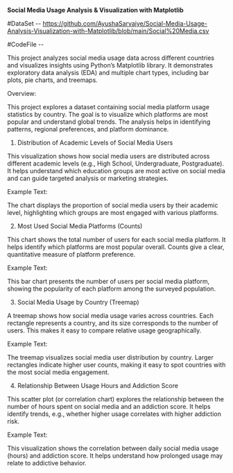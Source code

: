 **Social Media Usage Analysis & Visualization with Matplotlib**

#DataSet -- https://github.com/AyushaSarvaiye/Social-Media-Usage-Analysis-Visualization-with-Matplotlib/blob/main/Social%20Media.csv

#CodeFile -- 

This project analyzes social media usage data across different countries and visualizes insights using Python’s Matplotlib library. It demonstrates exploratory data analysis (EDA) and multiple chart types, including bar plots, pie charts, and treemaps.

Overview:

This project explores a dataset containing social media platform usage statistics by country. The goal is to visualize which platforms are most popular and understand global trends. The analysis helps in identifying patterns, regional preferences, and platform dominance.


1. Distribution of Academic Levels of Social Media Users

This visualization shows how social media users are distributed across different academic levels (e.g., High School, Undergraduate, Postgraduate). It helps understand which education groups are most active on social media and can guide targeted analysis or marketing strategies.

Example Text:

The chart displays the proportion of social media users by their academic level, highlighting which groups are most engaged with various platforms.

2. Most Used Social Media Platforms (Counts)

This chart shows the total number of users for each social media platform. It helps identify which platforms are most popular overall. Counts give a clear, quantitative measure of platform preference.

Example Text:

This bar chart presents the number of users per social media platform, showing the popularity of each platform among the surveyed population.

3. Social Media Usage by Country (Treemap)

A treemap shows how social media usage varies across countries. Each rectangle represents a country, and its size corresponds to the number of users. This makes it easy to compare relative usage geographically.

Example Text:

The treemap visualizes social media user distribution by country. Larger rectangles indicate higher user counts, making it easy to spot countries with the most social media engagement.

4. Relationship Between Usage Hours and Addiction Score

This scatter plot (or correlation chart) explores the relationship between the number of hours spent on social media and an addiction score. It helps identify trends, e.g., whether higher usage correlates with higher addiction risk.

Example Text:

This visualization shows the correlation between daily social media usage (hours) and addiction score. It helps understand how prolonged usage may relate to addictive behavior.

